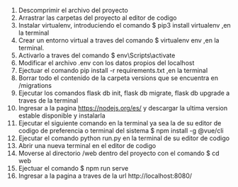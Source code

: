 1) Descomprimir el archivo del proyecto 
2) Arrastrar las carpetas del proyecto al editor de codigo 
3) Instalar virtualenv, introduciendo el comando $ pip3 install virtualenv ,en la terminal
4) Crear un entorno virtual a traves del comando $ virtualenv env ,en la terminal.
5) Activarlo a traves del comando $ env\Scripts\activate
6) Modificar el archivo .env con los datos propios del localhost
7) Ejectuar el comando  pip install -r requirements.txt ,en la terminal
8) Borrar todo el contenido de la carpeta versions que se encuentra en /migrations
9) Ejecutar los comandos flask db init, flask db migrate, flask db upgrade a traves de la terminal
10) Ingresar a la pagina https://nodejs.org/es/ y descargar la ultima version estable disponible y instalarla
11) Ejecutar el siguiente comando en la terminal ya sea la de su editor de codigo de preferencia o terminal del sistema  $ npm install -g @vue/cli 
12) Ejecutar el comando python run.py en la terminal de su editor de codigo
13) Abrir una nueva terminal en el editor de codigo
14) Moverse al directorio /web dentro del proyecto con el comando $ cd web
15) Ejectuar el comando $ npm run serve
16) Ingresar a la pagina a traves de la url http://localhost:8080/